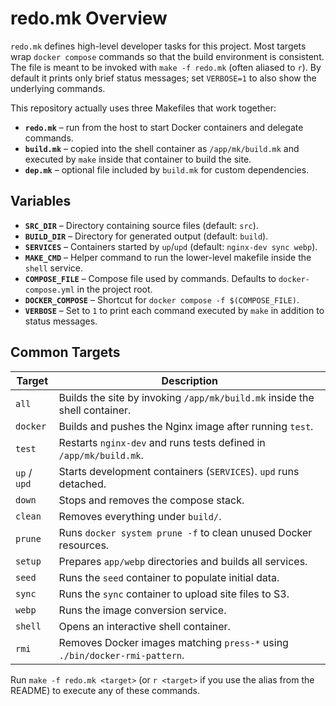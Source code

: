 # redo.mk Overview

`redo.mk` defines high-level developer tasks for this project. Most targets wrap
`docker compose` commands so that the build environment is consistent. The file
is meant to be invoked with `make -f redo.mk` (often aliased to `r`). By default
it prints only brief status messages; set `VERBOSE=1` to also show the
underlying commands.

This repository actually uses three Makefiles that work together:

- **`redo.mk`** – run from the host to start Docker containers and delegate
  commands.
- **`build.mk`** – copied into the shell container as `/app/mk/build.mk` and
  executed by `make` inside that container to build the site.
- **`dep.mk`** – optional file included by `build.mk` for custom dependencies.

## Variables

- **`SRC_DIR`** – Directory containing source files (default: `src`).
- **`BUILD_DIR`** – Directory for generated output (default: `build`).
- **`SERVICES`** – Containers started by `up`/`upd` (default: `nginx-dev sync webp`).
- **`MAKE_CMD`** – Helper command to run the lower-level makefile inside the `shell` service.
- **`COMPOSE_FILE`** – Compose file used by commands. Defaults to `docker-compose.yml` in the project root.
- **`DOCKER_COMPOSE`** – Shortcut for `docker compose -f $(COMPOSE_FILE)`.
- **`VERBOSE`** – Set to `1` to print each command executed by `make` in addition to status messages.

## Common Targets

| Target | Description |
| ------ | ----------- |
| `all`  | Builds the site by invoking `/app/mk/build.mk` inside the shell container. |
| `docker` | Builds and pushes the Nginx image after running `test`. |
| `test` | Restarts `nginx-dev` and runs tests defined in `/app/mk/build.mk`. |
| `up` / `upd` | Starts development containers (`SERVICES`). `upd` runs detached. |
| `down` | Stops and removes the compose stack. |
| `clean` | Removes everything under `build/`. |
| `prune` | Runs `docker system prune -f` to clean unused Docker resources. |
| `setup` | Prepares `app/webp` directories and builds all services. |
| `seed` | Runs the `seed` container to populate initial data. |
| `sync` | Runs the `sync` container to upload site files to S3. |
| `webp` | Runs the image conversion service. |
| `shell` | Opens an interactive shell container. |
| `rmi` | Removes Docker images matching `press-*` using `./bin/docker-rmi-pattern`. |

Run `make -f redo.mk <target>` (or `r <target>` if you use the alias from the README) to execute any of these commands.

